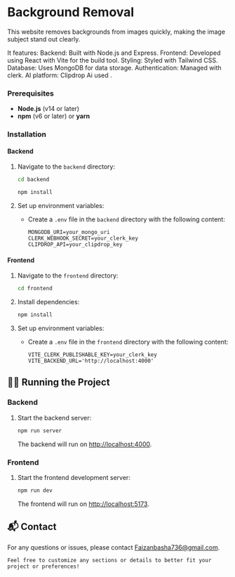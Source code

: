 # Background Removal

This website removes backgrounds from images quickly, making the image subject stand out clearly.

It features:
    Backend: Built with Node.js and Express.
    Frontend: Developed using React with Vite for the build tool.
    Styling: Styled with Tailwind CSS.
    Database: Uses MongoDB for data storage.
    Authentication: Managed with clerk.
    AI platform: Clipdrop Ai used .
    
### Prerequisites

-   **Node.js** (v14 or later)
-   **npm** (v6 or later) or **yarn**

### Installation

#### Backend

1. Navigate to the `backend` directory:

    ```bash
    cd backend
    ```
    ```bash
    npm install
    ```

3. Set up environment variables:
    - Create a `.env` file in the `backend` directory with the following content:
        ```plaintext
        MONGODB_URI=your_mongo_uri
        CLERK_WEBHOOK_SECRET=your_clerk_key
        CLIPDROP_API=your_clipdrop_key
        ```

#### Frontend

1. Navigate to the `frontend` directory:

    ```bash
    cd frontend
    ```

2. Install dependencies:
    ```bash
    npm install
    ```

3. Set up environment variables:
    - Create a `.env` file in the `frontend` directory with the following content:
        ```plaintext
        VITE_CLERK_PUBLISHABLE_KEY=your_clerk_key
        VITE_BACKEND_URL='http://localhost:4000'
        ```

## 🏃‍♂️ Running the Project

### Backend

1. Start the backend server:

    ```bash
    npm run server
    ```

    The backend will run on [http://localhost:4000](http://localhost:4000).

### Frontend

1. Start the frontend development server:

    ```bash
    npm run dev
    ```

    The frontend will run on [http://localhost:5173](http://localhost:5173).

## 📬 Contact

For any questions or issues, please contact [Faizanbasha736@gmail.com](Faizanbasha736@gmail.com).

```plaintext
Feel free to customize any sections or details to better fit your project or preferences!
```


